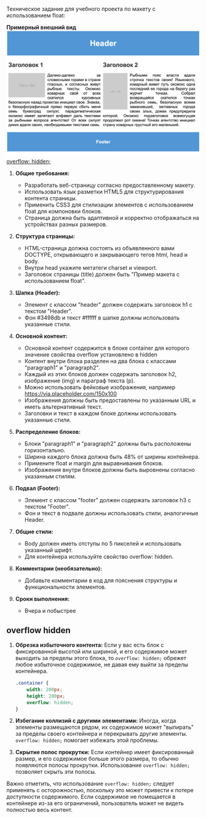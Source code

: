Техническое задание для учебного проекта по макету с использованием float:


**Примерный внешний вид**
![макет](./img.png)
[overflow: hidden;](#overflow-hidden)
1. **Общие требования:**
   - Разработать веб-страницу согласно предоставленному макету.
   - Использовать язык разметки HTML5 для структурирования контента страницы.
   - Применить CSS3 для стилизации элементов с использованием float для компоновки блоков.
   - Страница должна быть адаптивной и корректно отображаться на устройствах разных размеров.

2. **Структура страницы:**
   - HTML-страница должна состоять из объявленного вами DOCTYPE, открывающего и закрывающего тегов html, head и body.
   - Внутри head укажите метатеги charset и viewport.
   - Заголовок страницы (title) должен быть "Пример макета с использованием float".

3. **Шапка (Header):**
   - Элемент с классом "header" должен содержать заголовок h1 с текстом "Header".
   - Фон #3498db и текст #ffffff в шапке должны использовать указанные стили.

4. **Основной контент:**
   - Основной контент содержится в блоке container для которого значение свойства overflow установлено в hidden
   - Контент внутри блока разделен на два блока с классами "paragraph1" и "paragraph2".
   - Каждый из этих блоков должен содержать заголовок h2, изображение (img) и параграф текста (p).
   - Можно использовать фейковые изображения, например https://via.placeholder.com/150x100
   - Изображения должны быть предоставлены по указанным URL и иметь альтернативный текст.
   - Заголовки и текст в каждом блоке должны использовать указанные стили.

5. **Распределение блоков:**
   - Блоки "paragraph1" и "paragraph2" должны быть расположены горизонтально.
   - Ширина каждого блока должна быть 48% от ширины контейнера.
   - Примените float и margin для выравнивания блоков.
   - Изображения внутри блоков должны быть выровнены согласно указанным стилям.

6. **Подвал (Footer):**
   - Элемент с классом "footer" должен содержать заголовок h3 с текстом "Footer".
   - Фон и текст в подвале должны использовать стили, аналогичные Header.

7. **Общие стили:**
   - Body должен иметь отступы по 5 пикселей и использовать указанный шрифт.
   - Для контейнера используйте свойство overflow: hidden.

8. **Комментарии (необязательно):**
    - Добавьте комментарии в код для пояснения структуры и функциональности элементов.

9. **Сроки выполнения:**
    - Вчера и побыстрее

## overflow hidden
1. **Обрезка избыточного контента:** Если у вас есть блок с фиксированной высотой или шириной, и его содержимое может выходить за пределы этого блока, то `overflow: hidden;` обрежет любое избыточное содержимое, не давая ему выйти за пределы контейнера.

    ```css
    .container {
        width: 200px;
        height: 200px;
        overflow: hidden;
    }
    ```

2. **Избегание коллизий с другими элементами:** Иногда, когда элементы размещаются рядом, их содержимое может "выпирать" за пределы своего контейнера и перекрывать другие элементы. `overflow: hidden;` помогает избежать этой проблемы.

3. **Скрытие полос прокрутки:** Если контейнер имеет фиксированный размер, и его содержимое больше этого размера, то обычно появляются полосы прокрутки. Использование `overflow: hidden;` позволяет скрыть эти полосы.

Важно отметить, что использование `overflow: hidden;` следует применять с осторожностью, поскольку это может привести к потере доступности содержимого. Если содержимое не помещается в контейнере из-за его ограничений, пользователь может не видеть полностью весь контент.